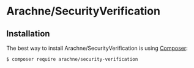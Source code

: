 Arachne/SecurityVerification
====

Installation
----

The best way to install Arachne/SecurityVerification is using [Composer](http://getcomposer.org/):

```sh
$ composer require arachne/security-verification
```
